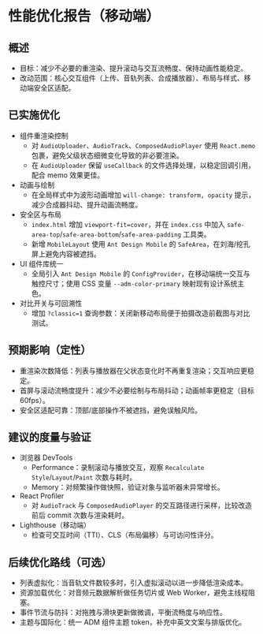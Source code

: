 # 性能优化报告（移动端）

## 概述
- 目标：减少不必要的重渲染、提升滚动与交互流畅度、保持动画性能稳定。
- 改动范围：核心交互组件（上传、音轨列表、合成播放器）、布局与样式、移动端安全区适配。

## 已实施优化
- 组件重渲染控制
  - 对 `AudioUploader`、`AudioTrack`、`ComposedAudioPlayer` 使用 `React.memo` 包裹，避免父级状态细微变化导致的非必要渲染。
  - 在 `AudioUploader` 保留 `useCallback` 的文件选择处理，以稳定回调引用，配合 memo 效果更佳。
- 动画与绘制
  - 在全局样式中为波形动画增加 `will-change: transform, opacity` 提示，减少合成器抖动、提升动画流畅度。
- 安全区与布局
  - `index.html` 增加 `viewport-fit=cover`，并在 `index.css` 中加入 `safe-area-top`/`safe-area-bottom`/`safe-area-padding` 工具类。
  - 新增 `MobileLayout` 使用 `Ant Design Mobile` 的 `SafeArea`，在刘海/挖孔屏上避免内容被遮挡。
- UI 组件库统一
  - 全局引入 `Ant Design Mobile` 的 `ConfigProvider`，在移动端统一交互与触控尺寸；使用 CSS 变量 `--adm-color-primary` 映射现有设计系统主色。
- 对比开关与可回溯性
  - 增加 `?classic=1` 查询参数：关闭新移动布局便于拍摄改造前截图与对比测试。

## 预期影响（定性）
- 重渲染次数降低：列表与播放器在父状态变化时不再重复渲染；交互响应更稳定。
- 首屏与滚动流畅度提升：减少不必要绘制与布局抖动；动画帧率更稳定（目标 60fps）。
- 安全区适配可靠：顶部/底部操作不被遮挡，避免误触风险。

## 建议的度量与验证
- 浏览器 DevTools
  - Performance：录制滚动与播放交互，观察 `Recalculate Style`/`Layout`/`Paint` 次数与耗时。
  - Memory：对频繁操作做快照，验证对象与监听器未异常增长。
- React Profiler
  - 对 `AudioTrack` 与 `ComposedAudioPlayer` 的交互路径进行采样，比较改造前后 commit 次数与渲染耗时。
- Lighthouse（移动端）
  - 检查可交互时间（TTI）、CLS（布局偏移）与可访问性评分。

## 后续优化路线（可选）
- 列表虚拟化：当音轨文件数较多时，引入虚拟滚动以进一步降低渲染成本。
- 资源加载优化：对音频元数据解析做任务切片或 Web Worker，避免主线程阻塞。
- 事件节流与防抖：对拖拽与滑块更新做微调，平衡流畅度与响应性。
- 主题与国际化：统一 ADM 组件主题 token，补充中英文文案与排版优化。